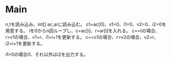 # Main
n,tを読み込み、int[] ac,arに読み込む。
c1=ac[0]、v1=0、i1=0、v2=0、i2=0を用意する。
iを0からn回ループし、c=ac[i]、r=ar[i]を入れる。
c==tの場合、r>v1の場合、v1=r、i1=i+1を更新する。
c==c1の場合、r>v2の場合、v2=r、i2=i+1を更新する。

i1>0の場合i1、それ以外はi2を出力する。
